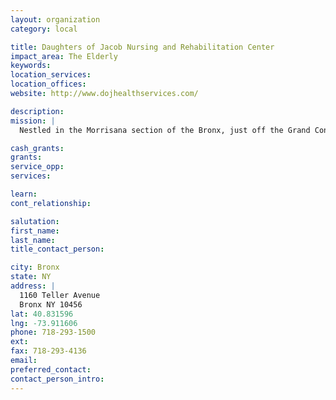 ```yaml
---
layout: organization
category: local

title: Daughters of Jacob Nursing and Rehabilitation Center
impact_area: The Elderly
keywords: 
location_services: 
location_offices: 
website: http://www.dojhealthservices.com/

description: 
mission: |
  Nestled in the Morrisana section of the Bronx, just off the Grand Concourse, DOJ serves a growing and diverse community. We offer a unique blend of medical and technical expertise along with a highly trained staff that is totally committed to the comfort, care and convenience of our residents.

cash_grants: 
grants: 
service_opp: 
services: 

learn: 
cont_relationship: 

salutation: 
first_name: 
last_name: 
title_contact_person: 

city: Bronx
state: NY
address: |
  1160 Teller Avenue    
  Bronx NY 10456
lat: 40.831596
lng: -73.911606
phone: 718-293-1500
ext: 
fax: 718-293-4136
email: 
preferred_contact: 
contact_person_intro: 
---
```

